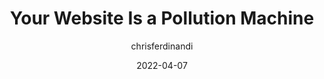 ---
author: chrisferdinandi
date: 2022-04-07
tags:
  - sustainability
  - meta
target_url: https://gomakethings.com/your-website-is-a-pollution-machine/
title: Your Website Is a Pollution Machine
---